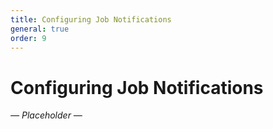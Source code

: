 ```yaml
---
title: Configuring Job Notifications
general: true
order: 9
---
```


# Configuring Job Notifications

*&mdash; Placeholder &mdash;*